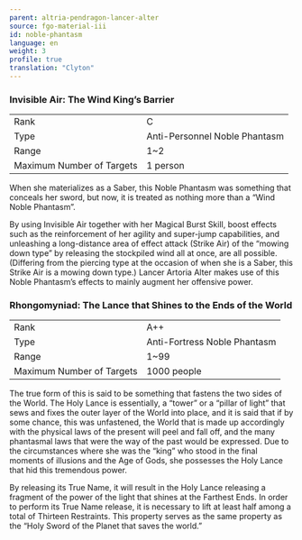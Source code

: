 ```yaml
---
parent: altria-pendragon-lancer-alter
source: fgo-material-iii
id: noble-phantasm
language: en
weight: 3
profile: true
translation: "Clyton"
---
```


### Invisible Air: The Wind King’s Barrier

<table>
  <tr><td>Rank</td><td>C</td></tr>
  <tr><td>Type</td><td>Anti-Personnel Noble Phantasm</td></tr>
  <tr><td>Range</td><td>1~2</td></tr>
  <tr><td>Maximum Number of Targets</td><td>1 person</td></tr>
</table>

When she materializes as a Saber, this Noble Phantasm was something that conceals her sword, but now, it is treated as nothing more than a “Wind Noble Phantasm”.

By using Invisible Air together with her Magical Burst Skill, boost effects such as the reinforcement of her agility and super-jump capabilities, and unleashing a long-distance area of effect attack (Strike Air) of the “mowing down type” by releasing the stockpiled wind all at once, are all possible. (Differing from the piercing type at the occasion of when she is a Saber, this Strike Air is a mowing down type.) Lancer Artoria Alter makes use of this Noble Phantasm’s effects to mainly augment her offensive power.

### Rhongomyniad: The Lance that Shines to the Ends of the World

<table>
  <tr><td>Rank</td><td>A++</td></tr>
  <tr><td>Type</td><td>Anti-Fortress Noble Phantasm</td></tr>
  <tr><td>Range</td><td>1~99</td></tr>
  <tr><td>Maximum Number of Targets</td><td>1000 people</td></tr>
</table>

The true form of this is said to be something that fastens the two sides of the World. The Holy Lance is essentially, a “tower” or a “pillar of light” that sews and fixes the outer layer of the World into place, and it is said that if by some chance, this was unfastened, the World that is made up accordingly with the physical laws of the present will peel and fall off, and the many phantasmal laws that were the way of the past would be expressed. Due to the circumstances where she was the “king” who stood in the final moments of illusions and the Age of Gods, she possesses the Holy Lance that hid this tremendous power.

By releasing its True Name, it will result in the Holy Lance releasing a fragment of the power of the light that shines at the Farthest Ends. In order to perform its True Name release, it is necessary to lift at least half among a total of Thirteen Restraints. This property serves as the same property as the “Holy Sword of the Planet that saves the world.”
